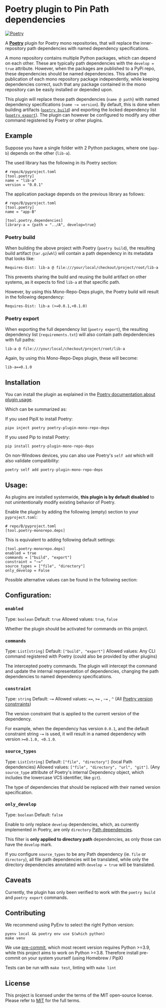 # Poetry plugin to Pin Path dependencies

[![Poetry](https://img.shields.io/endpoint?url=https://python-poetry.org/badge/v0.json)](https://python-poetry.org/)

A [**Poetry**](https://python-poetry.org/) plugin for Poetry mono repositories, that will replace the inner-repository path dependencies with named dependency specifications.

A mono repository contains multiple Python packages, which can depend on each other.
These are typically path dependencies with the `develop = true` attribute.
However, when the packages are published to a PyPi repo, these dependencies should be named dependencies.
This allows the publication of each mono repository package independently, while keeping dependencies correct, such that any package contained in the mono repository can be easily installed or depended upon.

This plugin will replace these path dependencies (`name @ path`) with named dependency specifications (`name ~= version`).
By default, this is done when building artifacts ([`poetry build`](https://python-poetry.org/docs/main/cli/#build)) and exporting the locked dependency list ([`poetry export`](https://github.com/python-poetry/poetry-plugin-export)).
The plugin can however be configured to modify any other command registered by Poetry or other plugins.

## Example

Suppose you have a single folder with 2 Python packages, where one (`app-b`) depends on the other (`lib-a`).

The used library has the following in its Poetry section:

```{toml}
# repo/A/pyproject.toml
[tool.poetry]
name = "lib-a"
version = "0.0.1"
```

The application package depends on the previous library as follows:

```{toml}
# repo/B/pyproject.toml
[tool.poetry]
name = "app-B"

[tool.poetry.dependencies]
library-a = {path = "../A", develop=true}
```

### Poetry build

When building the above project with Poetry (`poetry build`), the resulting build artifact (`tar.gz`/`whl`) will contain a path dependency in its metadata that looks like:

```
Requires-Dist: lib-a @ file:///your/local/checkout/project/root/lib-a
```

This prevents sharing the build and reusing the build artifact on other systems, as it expects to find `lib-a` at that specific path.

However, by using this Mono-Repo-Deps plugin, the Poetry build will result in the following dependency:

```
Requires-Dist: lib-a (>=0.0.1,<0.1.0)
```

### Poetry export

When exporting the full dependency list (`poetry export`), the resulting dependency list (`requirements.txt`) will also contain path depdendencies with full paths:

```
lib-a @ file:///your/local/checkout/project/root/lib-a
```

Again, by using this Mono-Repo-Deps plugin, these will become:

```
lib-a==0.1.0
```

## Installation

You can install the plugin as explained in the [Poetry documentation about plugin usage](https://python-poetry.org/docs/main/plugins/#using-plugins).

Which can be summarized as:

If you used PipX to install Poetry:

```
pipx inject poetry poetry-plugin-mono-repo-deps
```

If you used Pip to install Poetry:

```
pip install poetry-plugin-mono-repo-deps
```

On non-Windows devices, you can also use Poetry's `self add` which will also validate compatibility:

```shell
poetry self add poetry-plugin-mono-repo-deps
```

## Usage:

As plugins are installed systemwide, **this plugin is by default disabled** to not unintentionally modify existing behavior of Poetry.

Enable the plugin by adding the following (empty) section to your `pyproject.toml`:

```{toml}
# repo/B/pyproject.toml
[tool.poetry-monorepo.deps]
```

This is equivalent to adding following default settings:

```{toml}
[tool.poetry-monorepo.deps]
enabled = true
commands = ["build", "export"]
constraint = "~="
source_types = ["file", "directory"]
only_develop = False
```

Possible alternative values can be found in the following section:

## Configuration:

### `enabled`

Type: `boolean`
Default: `true`
Allowed values: `true`, `false`

Whether the plugin should be activated for commands on this project.

### `commands`

Type: `List[string]`
Default: `["build", "export"]`
Allowed values: Any CLI command registered with Poetry (could also be provided by other plugins)

The intercepted poetry commands.
The plugin will intercept the command and update the internal representation of dependencies, changing the path dependencies to named dependency specifications.

### `constraint`

Type: `string`
Default: `~=`
Allowed values: `==`, `>=` , `~=` , `^` (All [Poetry version constrraints](https://python-poetry.org/docs/dependency-specification/))

The version constraint that is applied to the current version of the dependency.

For example, when the dependency has version `0.0.1`, and the default constraint string `~=` is used, it will result in a named dependency with version `>=0.1.0, <0.1.0`.

### `source_types`

Type: `List[string]`
Default: `["file", "directory"]` (local Path dependencies)
Allowed values: `["file", "directory", "url", "git"]`. (Any `source_type` attribute of Poetry's internal Dependency object, which includes the lowercase VCS identifier, like `git`).

The type of dependencies that should be replaced with their named version specification.

### `only_develop`

Type: `boolean`
Default: `false`

Enable to only replace `develop` dependencies, which, as currently implemented in Poetry, are only `directory` [Path dependencies](https://python-poetry.org/docs/main/dependency-specification/#path-dependencies).

This filter is **only applied to directory path** dependencies, as only those can have the `develop` mark.

If you configure `source_types` to be any Path dependency (ie. `file` or `directory`), all file path dependencies will be translated, while only the directory dependencies annotated with `develop = true` will be translated.

## Caveats

Currently, the plugin has only been verified to work with the `poetry build` and `poetry export` commands.

## Contributing

We recommend using PyEnv to select the right Python version:

```
pyenv local && poetry env use $(which python)
make venv
```

We use [pre-commit](https://pre-commit.com/), which most recent version requires Python >=3.9, while this project aims to work on Python >=3.8.
Therefore install pre-commit on your system yourself (using Homebrew / PipX)

Tests can be run with `make test`, linting with `make lint`

## License

This project is licensed under the terms of the MIT open-source license. Please refer to [MIT](https://github.com/gerbenoostra/poetry-plugin-mono-repo-deps/blob/HEAD/LICENSE) for the full terms.

